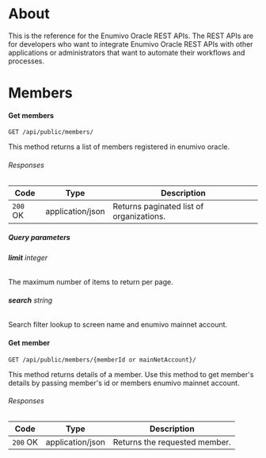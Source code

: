 # About

This is the reference for the Enumivo Oracle REST APIs. The REST APIs are for developers who want to integrate Enumivo Oracle REST APIs with other applications or administrators that want to automate their workflows and processes.

# Members
#### Get members
`GET /api/public/members/`

This method returns a list of members registered in enumivo oracle.

###### Responses
| Code | Type | Description |
| --- | --- | --- |
| `200` OK | application/json | Returns paginated list of organizations. |

##### Query parameters
###### **limit** *integer*
The maximum number of items to return per page.

###### **search** *string*
Search filter lookup to screen name and enumivo mainnet account.

#### Get member
`GET /api/public/members/{memberId or mainNetAccount}/`

This method returns details of a member. Use this method to get member's details by passing member's id or members enumivo mainnet account.

###### Responses
| Code | Type | Description |
| --- | --- | --- |
| `200` OK | application/json | Returns the requested member. |
